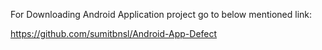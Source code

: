 For Downloading Android Application project go to below mentioned link:

https://github.com/sumitbnsl/Android-App-Defect
